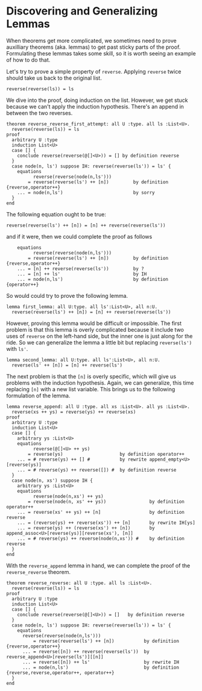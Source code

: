 # Discovering and Generalizing Lemmas

When theorems get more complicated, we sometimes need to prove
auxilliary theorems (aka. lemmas) to get past sticky parts of the
proof. Formulating these lemmas takes some skill, so it is worth
seeing an example of how to do that.

Let's try to prove a simple property of `reverse`. Applying
`reverse` twice should take us back to the original list.

```
reverse(reverse(ls)) = ls
```

We dive into the proof, doing induction on the list. However, we get
stuck because we can't apply the induction hypothesis. There's an
append in between the two reverses.

```{.deduce^#reverse_reverse_first_attempt}
theorem reverse_reverse_first_attempt: all U :type. all ls :List<U>.
  reverse(reverse(ls)) = ls
proof
  arbitrary U :type
  induction List<U>
  case [] {
    conclude reverse(reverse(@[]<U>)) = [] by definition reverse
  }
  case node(n, ls') suppose IH: reverse(reverse(ls')) = ls' {
    equations
          reverse(reverse(node(n,ls')))
        = reverse(reverse(ls') ++ [n])         by definition {reverse,operator++}
    ... = node(n,ls')                          by sorry
  }
end
```

The following equation ought to be true:

```
reverse(reverse(ls') ++ [n]) = [n] ++ reverse(reverse(ls'))
```

and if it were, then we could complete the proof as follows

```
    equations
          reverse(reverse(node(n,ls')))
        = reverse(reverse(ls') ++ [n])         by definition {reverse,operator++}
    ... = [n] ++ reverse(reverse(ls'))         by ?
    ... = [n] ++ ls'                           by IH
    ... = node(n,ls')                          by definition {operator++}
```

So would could try to prove the following lemma.
```
lemma first_lemma: all U:type. all ls':List<U>, all n:U.
  reverse(reverse(ls') ++ [n]) = [n] ++ reverse(reverse(ls'))
```
However, proving this lemma would be difficult or impossible. The first
problem is that this lemma is overly complicated because it include two uses of
`reverse` on the left-hand side, but the inner one is just along for
the ride.  So we can generalize the lemma a little bit but replacing
`reverse(ls')` with `ls'`.

```
lemma second_lemma: all U:type. all ls':List<U>, all n:U.
  reverse(ls' ++ [n]) = [n] ++ reverse(ls')
```

The next problem is that the `[n]` is overly specific, which will give
us problems with the induction hypothesis. Again, we can generalize,
this time replacing `[n]` with a new list variable. This brings us to
the following formulation of the lemma.

```{.deduce^#reverse_append}
lemma reverse_append: all U :type. all xs :List<U>. all ys :List<U>.
  reverse(xs ++ ys) = reverse(ys) ++ reverse(xs)
proof
  arbitrary U :type
  induction List<U>
  case [] {
    arbitrary ys :List<U>
    equations
          reverse(@[]<U> ++ ys)
        = reverse(ys)                     by definition operator++
    ... = # reverse(ys) ++ [] #           by rewrite append_empty<U>[reverse(ys)]
    ... = # reverse(ys) ++ reverse([]) #  by definition reverse
  }
  case node(n, xs') suppose IH {
    arbitrary ys :List<U>
    equations
          reverse(node(n,xs') ++ ys)
        = reverse(node(n, xs' ++ ys))                by definition operator++
    ... = reverse(xs' ++ ys) ++ [n]                  by definition reverse
    ... = (reverse(ys) ++ reverse(xs')) ++ [n]       by rewrite IH[ys]
    ... = reverse(ys) ++ (reverse(xs') ++ [n])       by append_assoc<U>[reverse(ys)][reverse(xs'), [n]]
    ... = # reverse(ys) ++ reverse(node(n,xs')) #    by definition reverse
  }
end
```

With the `reverse_append` lemma in hand, we can complete the
proof of the `reverse_reverse` theorem.

```{.deduce^#reverse_reverse}
theorem reverse_reverse: all U :type. all ls :List<U>.
  reverse(reverse(ls)) = ls
proof
  arbitrary U :type
  induction List<U>
  case [] {
    conclude reverse(reverse(@[]<U>)) = []   by definition reverse
  }
  case node(n, ls') suppose IH: reverse(reverse(ls')) = ls' {
    equations
      reverse(reverse(node(n,ls')))
          = reverse(reverse(ls') ++ [n])           by definition {reverse,operator++}
      ... = reverse([n]) ++ reverse(reverse(ls'))  by reverse_append<U>[reverse(ls')][[n]]
      ... = reverse([n]) ++ ls'                    by rewrite IH
      ... = node(n,ls')                            by definition {reverse,reverse,operator++, operator++}
  }
end
```


<!--
```{.deduce^file=Revrev.pf}
import List
import Nat

<<reverse_reverse_first_attempt>>
<<reverse_append>>
<<reverse_reverse>>
```
-->
